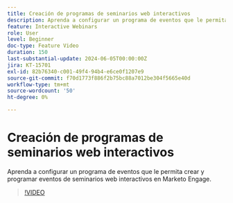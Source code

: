 ```yaml
---
title: Creación de programas de seminarios web interactivos
description: Aprenda a configurar un programa de eventos que le permita crear y programar eventos de seminarios web interactivos en Marketo Engage.
feature: Interactive Webinars
role: User
level: Beginner
doc-type: Feature Video
duration: 150
last-substantial-update: 2024-06-05T00:00:00Z
jira: KT-15701
exl-id: 82b76340-c001-49f4-94b4-e6ce0f1207e9
source-git-commit: f70d1773f886f2b75bc88a7012be304f5665e40d
workflow-type: tm+mt
source-wordcount: '50'
ht-degree: 0%

---
```


# Creación de programas de seminarios web interactivos

Aprenda a configurar un programa de eventos que le permita crear y programar eventos de seminarios web interactivos en Marketo Engage.

>[!VIDEO](https://video.tv.adobe.com/v/3443415/?learn=on&captions=spa)
